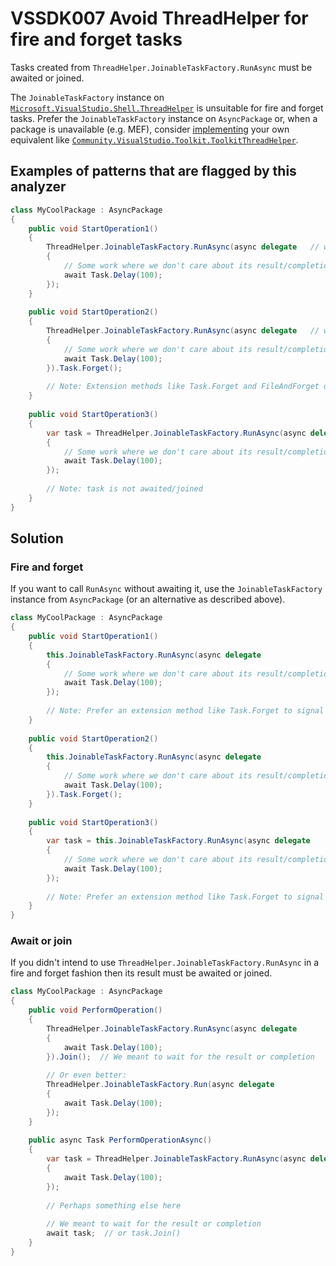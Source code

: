 # VSSDK007 Avoid ThreadHelper for fire and forget tasks

Tasks created from `ThreadHelper.JoinableTaskFactory.RunAsync` must be awaited or joined.

The `JoinableTaskFactory` instance on [`Microsoft.VisualStudio.Shell.ThreadHelper`](https://docs.microsoft.com/en-us/dotnet/api/microsoft.visualstudio.shell.threadhelper?view=visualstudiosdk-2019) is unsuitable for fire and forget tasks. Prefer the `JoinableTaskFactory` instance on `AsyncPackage` or, when a package is unavailable (e.g. MEF), consider [implementing](https://github.com/microsoft/vs-threading/blob/main/doc/cookbook_vs.md#void-returning-fire-and-forget-methods) your own equivalent like [`Community.VisualStudio.Toolkit.ToolkitThreadHelper`](https://github.com/VsixCommunity/Community.VisualStudio.Toolkit/blob/master/src/Community.VisualStudio.Toolkit.Shared/ToolkitThreadHelper.cs).

## Examples of patterns that are flagged by this analyzer

```csharp
class MyCoolPackage : AsyncPackage
{
    public void StartOperation1()
    {
		ThreadHelper.JoinableTaskFactory.RunAsync(async delegate   // warning reported here
		{
			// Some work where we don't care about its result/completion
			await Task.Delay(100);
		});
    }
	
	public void StartOperation2()
    {
		ThreadHelper.JoinableTaskFactory.RunAsync(async delegate   // warning reported here
		{
			// Some work where we don't care about its result/completion
			await Task.Delay(100);
		}).Task.Forget();
		
		// Note: Extension methods like Task.Forget and FileAndForget do not make ThreadHelper safe for fire and forget
    }
	
	public void StartOperation3()
    {
		var task = ThreadHelper.JoinableTaskFactory.RunAsync(async delegate   // warning reported here
		{
			// Some work where we don't care about its result/completion
			await Task.Delay(100);
		});
		
		// Note: task is not awaited/joined
    }
}
```

## Solution

### Fire and forget

If you want to call `RunAsync` without awaiting it, use the `JoinableTaskFactory` instance from `AsyncPackage` (or an alternative as described above).

```csharp
class MyCoolPackage : AsyncPackage
{
    public void StartOperation1()
    {
		this.JoinableTaskFactory.RunAsync(async delegate
		{
			// Some work where we don't care about its result/completion
			await Task.Delay(100);
		});
		
		// Note: Prefer an extension method like Task.Forget to signal that the task is fire and forget
    }
	
	public void StartOperation2()
    {
		this.JoinableTaskFactory.RunAsync(async delegate
		{
			// Some work where we don't care about its result/completion
			await Task.Delay(100);
		}).Task.Forget();
    }
	
	public void StartOperation3()
    {
		var task = this.JoinableTaskFactory.RunAsync(async delegate
		{
			// Some work where we don't care about its result/completion
			await Task.Delay(100);
		});
		
		// Note: Prefer an extension method like Task.Forget to signal that the task is fire and forget
    }
}
```

### Await or join

If you didn't intend to use `ThreadHelper.JoinableTaskFactory.RunAsync` in a fire and forget fashion then its result must be awaited or joined.

```csharp
class MyCoolPackage : AsyncPackage
{
    public void PerformOperation()
    {
		ThreadHelper.JoinableTaskFactory.RunAsync(async delegate
		{
			await Task.Delay(100);
		}).Join();  // We meant to wait for the result or completion
		
		// Or even better:
		ThreadHelper.JoinableTaskFactory.Run(async delegate
		{
			await Task.Delay(100);
		});
    }
	
	public async Task PerformOperationAsync()
    {
		var task = ThreadHelper.JoinableTaskFactory.RunAsync(async delegate
		{
			await Task.Delay(100);
		});
		
		// Perhaps something else here
	
		// We meant to wait for the result or completion
		await task;  // or task.Join()
    }
}
```
